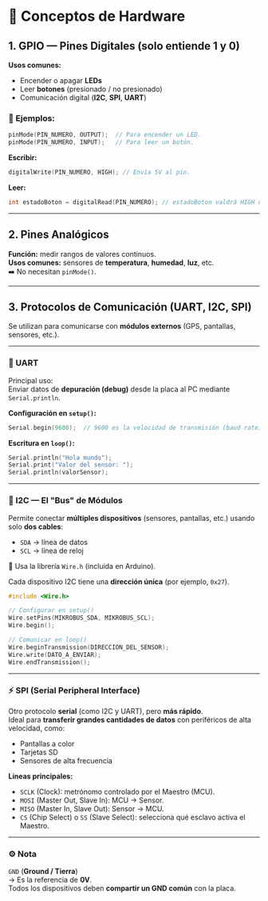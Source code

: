 # 🧠 Conceptos de Hardware

## 1. GPIO — Pines Digitales (solo entiende 1 y 0)

**Usos comunes:**
- Encender o apagar **LEDs**
- Leer **botones** (presionado / no presionado)
- Comunicación digital (**I2C**, **SPI**, **UART**)

### 🔧 Ejemplos:

```cpp
pinMode(PIN_NUMERO, OUTPUT);  // Para encender un LED.
pinMode(PIN_NUMERO, INPUT);   // Para leer un botón.
```

**Escribir:**
```cpp
digitalWrite(PIN_NUMERO, HIGH); // Envía 5V al pin.
```

**Leer:**
```cpp
int estadoBoton = digitalRead(PIN_NUMERO); // estadoBoton valdrá HIGH o LOW.
```

---

## 2. Pines Analógicos

**Función:** medir rangos de valores continuos.  
**Usos comunes:** sensores de **temperatura**, **humedad**, **luz**, etc.  
➡️ No necesitan `pinMode()`.

---

## 3. Protocolos de Comunicación (UART, I2C, SPI)

Se utilizan para comunicarse con **módulos externos** (GPS, pantallas, sensores, etc.).

---

### 🧩 UART

Principal uso:  
Enviar datos de **depuración (debug)** desde la placa al PC mediante `Serial.println`.

**Configuración en `setup()`:**
```cpp
Serial.begin(9600);  // 9600 es la velocidad de transmisión (baud rate)
```

**Escritura en `loop()`:**
```cpp
Serial.println("Hola mundo");
Serial.print("Valor del sensor: ");
Serial.println(valorSensor);
```

---

### 🔌 I2C — El "Bus" de Módulos

Permite conectar **múltiples dispositivos** (sensores, pantallas, etc.) usando solo **dos cables**:

- `SDA` → línea de datos  
- `SCL` → línea de reloj  

📘 Usa la librería `Wire.h` (incluida en Arduino).

Cada dispositivo I2C tiene una **dirección única** (por ejemplo, `0x27`).

```cpp
#include <Wire.h>

// Configurar en setup()
Wire.setPins(MIKROBUS_SDA, MIKROBUS_SCL);
Wire.begin();

// Comunicar en loop()
Wire.beginTransmission(DIRECCION_DEL_SENSOR);
Wire.write(DATO_A_ENVIAR);
Wire.endTransmission();
```

---

### ⚡ SPI (Serial Peripheral Interface)

Otro protocolo **serial** (como I2C y UART), pero **más rápido**.  
Ideal para **transferir grandes cantidades de datos** con periféricos de alta velocidad, como:

- Pantallas a color  
- Tarjetas SD  
- Sensores de alta frecuencia  

**Líneas principales:**
- `SCLK` (Clock): metrónomo controlado por el Maestro (MCU).  
- `MOSI` (Master Out, Slave In): MCU → Sensor.  
- `MISO` (Master In, Slave Out): Sensor → MCU.  
- `CS` (Chip Select) o `SS` (Slave Select): selecciona qué esclavo activa el Maestro.

---

### ⚙️ Nota

`GND` (**Ground / Tierra**)  
→ Es la referencia de **0V**.  
Todos los dispositivos deben **compartir un GND común** con la placa.
